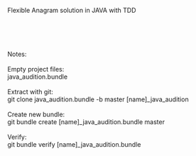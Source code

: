 Flexible Anagram solution in JAVA with TDD


<BR><BR><BR><BR>
Notes:<BR><BR>
Empty project files:<BR>
java_audition.bundle
<BR><BR>
Extract with git:<BR>
git clone java_audition.bundle -b master [name]_java_audition
<BR><BR>
Create new bundle:<BR>
git bundle create [name]_java_audition.bundle master
<BR><BR>
Verify:<BR>
git bundle verify [name]_java_audition.bundle
